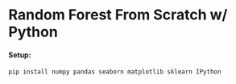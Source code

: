 # Random Forest From Scratch w/ Python

#### Setup:
`pip install numpy pandas seaborn matplotlib sklearn IPython`
